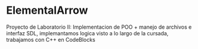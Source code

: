 # ElementalArrow
Proyecto de Laboratorio II: Implementacion de POO + manejo de archivos e interfaz SDL, implemantamos logica visto a lo largo de la cursada, trabajamos con C++ en CodeBlocks
